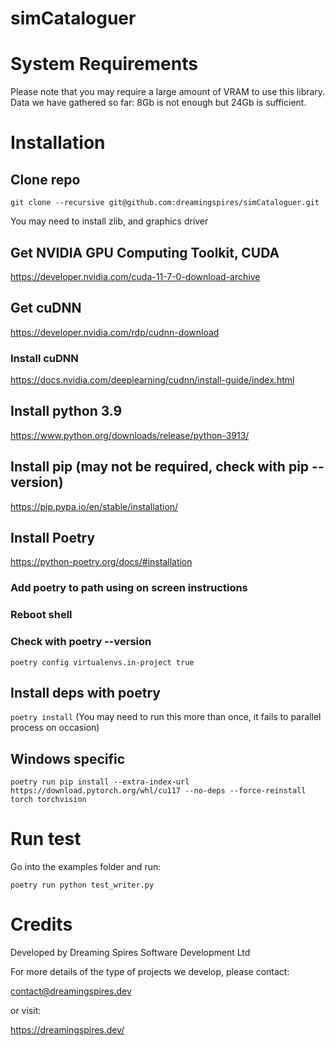 # simCataloguer

# System Requirements

Please note that you may require a large amount of VRAM to use this library. Data we have gathered so far: 8Gb is not enough but 24Gb is sufficient.

# Installation

## Clone repo
`git clone --recursive git@github.com:dreamingspires/simCataloguer.git`

You may need to install zlib, and graphics driver

## Get NVIDIA GPU Computing Toolkit, CUDA
https://developer.nvidia.com/cuda-11-7-0-download-archive

## Get cuDNN
https://developer.nvidia.com/rdp/cudnn-download

### Install cuDNN
https://docs.nvidia.com/deeplearning/cudnn/install-guide/index.html

## Install python 3.9
https://www.python.org/downloads/release/python-3913/

## Install pip (may not be required, check with pip --version)
https://pip.pypa.io/en/stable/installation/

## Install Poetry
https://python-poetry.org/docs/#installation

### Add poetry to path using on screen instructions

### Reboot shell

### Check with poetry --version

`poetry config virtualenvs.in-project true`

## Install deps with poetry
`poetry install` (You may need to run this more than once, it fails to parallel process on occasion)

## Windows specific

`poetry run pip install --extra-index-url https://download.pytorch.org/whl/cu117 --no-deps --force-reinstall torch torchvision`

# Run test

Go into the examples folder and run:

`poetry run python test_writer.py`

# Credits

Developed by Dreaming Spires Software Development Ltd

For more details of the type of projects we develop, please contact:

contact@dreamingspires.dev

or visit:

https://dreamingspires.dev/
